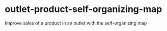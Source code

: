 # outlet-product-self-organizing-map
Improve sales of a product in an outlet with the self-organizing map
